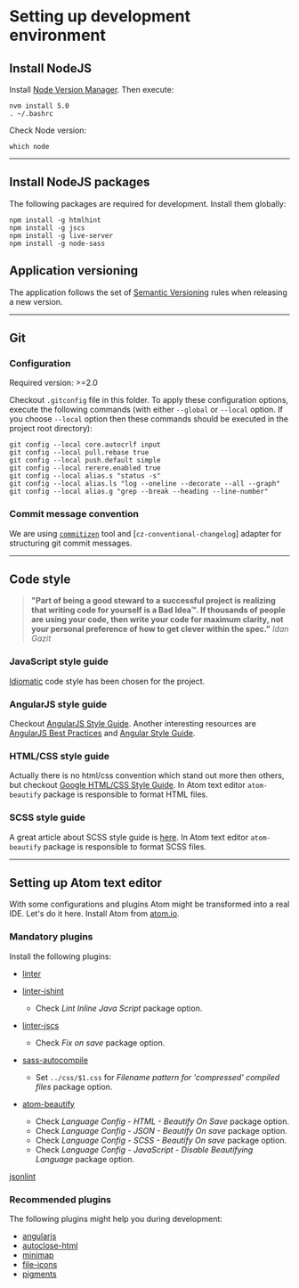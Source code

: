 # Setting up development environment

## Install NodeJS

Install [Node Version Manager](https://github.com/creationix/nvm). Then execute:

    nvm install 5.0
    . ~/.bashrc

Check Node version:

    which node

---

## Install NodeJS packages

The following packages are required for development. Install them globally:

    npm install -g htmlhint
    npm install -g jscs
    npm install -g live-server
    npm install -g node-sass

## Application versioning

The application follows the set of [Semantic Versioning](http://semver.org) rules when releasing a new version.

---

## Git

### Configuration
Required version: >=2.0

Checkout `.gitconfig` file in this folder. To apply these configuration options, execute the following commands (with either `--global` or `--local` option. If you choose `--local` option then these commands should be executed in the project root directory):

    git config --local core.autocrlf input
    git config --local pull.rebase true
    git config --local push.default simple
    git config --local rerere.enabled true
    git config --local alias.s "status -s"
    git config --local alias.ls "log --oneline --decorate --all --graph"
    git config --local alias.g "grep --break --heading --line-number"

### Commit message convention

We are using [`commitizen`](https://commitizen.github.io/cz-cli/) tool and [`cz-conventional-changelog`] adapter for structuring git commit messages.

---

## Code style

> **"Part of being a good steward to a successful project is realizing that writing code for yourself is a Bad Idea™. If thousands of people are using your code, then write your code for maximum clarity, not your personal preference of how to get clever within the spec."**
*Idan Gazit*

### JavaScript style guide

[Idiomatic](https://github.com/rwaldron/idiomatic.js) code style has been chosen for the project.

### AngularJS style guide

Checkout [AngularJS Style Guide](https://github.com/mgechev/angularjs-style-guide). Another interesting resources are [AngularJS Best Practices](https://github.com/angular/angular.js/wiki/Best-Practices) and [Angular Style Guide](https://github.com/johnpapa/angular-styleguide).

### HTML/CSS style guide

Actually there is no html/css convention which stand out more then others, but checkout [Google HTML/CSS Style Guide](https://google.github.io/styleguide/htmlcssguide.xml). In Atom text editor `atom-beautify` package is responsible to format HTML files.

### SCSS style guide

A great article about SCSS style guide is [here](https://css-tricks.com/sass-style-guide/). In Atom text editor `atom-beautify` package is responsible to format SCSS files.

---

## Setting up Atom text editor

With some configurations and plugins Atom might be transformed into a real IDE. Let's do it here. Install Atom from [atom.io](https://atom.io).

### Mandatory plugins

Install the following plugins:

- [linter](https://atom.io/packages/linter)

- [linter-jshint](https://atom.io/packages/linter-jshint)
  - Check *Lint Inline Java Script* package option.

- [linter-jscs](https://atom.io/packages/angularjs)
  - Check *Fix on save* package option.

- [sass-autocompile](https://atom.io/packages/sass-autocompile)
  - Set `../css/$1.css` for *Filename pattern for 'compressed' compiled files* package option.

- [atom-beautify](https://atom.io/packages/atom-beautify)
  - Check *Language Config - HTML - Beautify On Save* package option.
  - Check *Language Config - JSON - Beautify On save* package option.
  - Check *Language Config - SCSS - Beautify On save* package option.
  - Check *Language Config - JavaScript - Disable Beautifying Language* package option.

[jsonlint](https://atom.io/packages/jsonlint)

### Recommended plugins

The following plugins might help you during development:

- [angularjs](https://atom.io/packages/angularjs)
- [autoclose-html](https://atom.io/packages/autoclose-html)
- [minimap](https://atom.io/users/atom-minimap)
- [file-icons](https://atom.io/packages/file-icons)
- [pigments](https://atom.io/packages/pigments)
